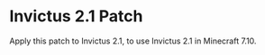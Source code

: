 Invictus 2.1 Patch
==================

Apply this patch to Invictus 2.1, to use Invictus 2.1 in Minecraft 7.10.
